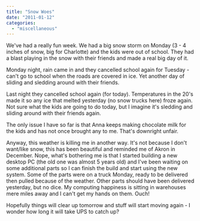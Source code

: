```yaml
---
title: "Snow Woes"
date: "2011-01-12"
categories: 
  - "miscellaneous"
---
```


We've had a really fun week. We had a big snow storm on Monday (3 - 4 inches of snow, big for Charlotte) and the kids were out of school. They had a blast playing in the snow with their friends and made a real big day of it.

Monday night, rain came in and they cancelled school again for Tuesday - can't go to school when the roads are covered in ice. Yet another day of sliding and sledding around with their friends.

Last night they cancelled school again (for today). Temperatures in the 20's made it so any ice that melted yesterday (no snow trucks here) froze again. Not sure what the kids are going to do today, but I imagine it's sledding and sliding around with their friends again.

The only issue I have so far is that Anna keeps making chocolate milk for the kids and has not once brought any to me. That's downright unfair.

Anyway, this weather is killing me in another way. It's not because I don't want/like snow, this has been beautiful and reminded me of Akron in December. Nope, what's bothering me is that I started building a new desktop PC (the old one was almost 5 years old) and I've been waiting on some additional parts so I can finish the build and start using the new system. Some of the parts were on a truck Monday, ready to be delivered then pulled because of the weather. Other parts should have been delivered yesterday, but no dice. My computing happiness is sitting in warehouses mere miles away and I can't get my hands on them. Ouch!

Hopefully things will clear up tomorrow and stuff will start moving again - I wonder how long it will take UPS to catch up?
